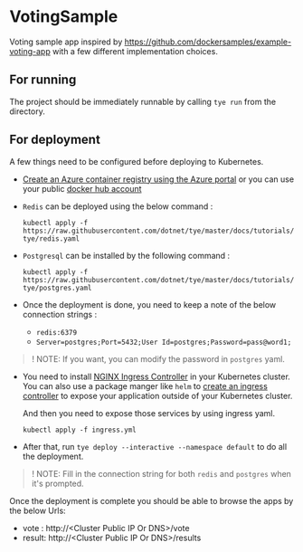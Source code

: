 # VotingSample
Voting sample app inspired by https://github.com/dockersamples/example-voting-app with a few different implementation choices.

## For running

The project should be immediately runnable by calling `tye run` from the directory.

## For deployment

A few things need to be configured before deploying to Kubernetes.

- [Create an Azure container registry using the Azure portal](https://docs.microsoft.com/en-us/azure/container-registry/container-registry-get-started-portal) or you can use your public [docker hub account](https://hub.docker.com/)

- `Redis` can be deployed using the below command :

    ```
    kubectl apply -f https://raw.githubusercontent.com/dotnet/tye/master/docs/tutorials/hello-tye/redis.yaml
    ```
- `Postgresql` can be installed by the following command :

    ```
    kubectl apply -f https://raw.githubusercontent.com/dotnet/tye/master/docs/tutorials/hello-tye/postgres.yaml
    ```

- Once the deployment is done, you need to keep a note of the below connection strings :

    -  `redis:6379`
    -  `Server=postgres;Port=5432;User Id=postgres;Password=pass@word1;`

>! NOTE: If you want, you can modify the password in `postgres` yaml.

- You need to install [NGINX Ingress Controller](https://kubernetes.github.io/ingress-nginx/) in your Kubernetes cluster. 
  You can also use a package manger like `helm` to [create an ingress controller](https://docs.microsoft.com/en-us/azure/aks/ingress-basic#create-an-ingress-controller) to expose your application outside of your Kubernetes cluster. 
  
  And then you need to expose those services by using ingress yaml. 
    
    ```
    kubectl apply -f ingress.yml
    ```

- After that, run `tye deploy --interactive --namespace default` to do all the deployment.

>! NOTE: Fill in the connection string for both `redis` and `postgres` when it's prompted.

Once the deployment is complete you should be able to browse the apps by the below Urls:

- vote : http://\<Cluster Public IP Or DNS\>/vote
- result: http://\<Cluster Public IP Or DNS\>/results




